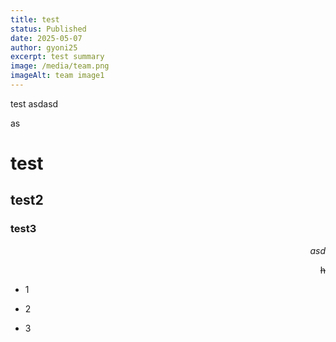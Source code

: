 ```yaml
---
title: test
status: Published
date: 2025-05-07
author: gyoni25
excerpt: test summary
image: /media/team.png
imageAlt: team image1
---
```

test asdasd

as

# test

## test2

### test3

<p style="text-align: right"><em>asd</em></p><p style="text-align: right"><s>h</s></p>

*   1
    
*   2
    
*   3